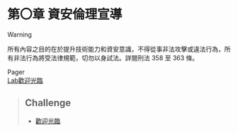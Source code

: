 # 第〇章 資安倫理宣導

> [!WARNING]
> 所有內容之目的在於提升技術能力和資安意識，不得從事非法攻擊或違法行為，所有非法行為將受法律規範，切勿以身試法。詳閱刑法 358 至 363 條。
<nav data-v-29ec59c0="" class="prev-next" aria-labelledby="doc-footer-aria-label"><span data-v-29ec59c0="" class="visually-hidden" id="doc-footer-aria-label">Pager</span><div data-v-29ec59c0="" class="pager"><a data-v-29ec59c0="" class="VPLink link pager-link prev" href="https://ctfd.1ping.org/challenges#%E6%AD%A1%E8%BF%8E%E5%85%89%E8%87%A8-2"><span data-v-29ec59c0="" class="desc">Lab</span><span data-v-29ec59c0="" class="title">歡迎光臨</span></a></div><div data-v-29ec59c0="" class="pager"></div></nav>

> ## Challenge
> 
> * [歡迎光臨](https://ctfd.1ping.org/challenges#%E6%AD%A1%E8%BF%8E%E5%85%89%E8%87%A8-2)